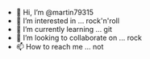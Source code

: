 - 👋 Hi, I’m @martin79315
- 👀 I’m interested in ... rock'n'roll
- 🌱 I’m currently learning ... git
- 💞️ I’m looking to collaborate on ... rock
- 📫 How to reach me ... not

<!---
martin79315/martin79315 is a ✨ special ✨ repository because its `README.md` (this file) appears on your GitHub profile.
You can click the Preview link to take a look at your changes.
--->
